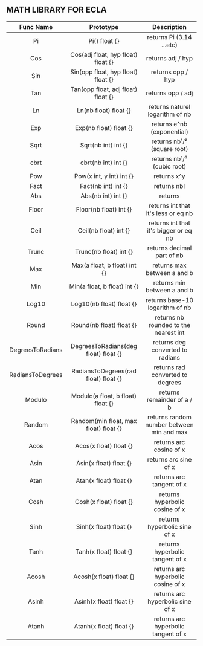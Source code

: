 ## MATH LIBRARY FOR ECLA


 Func Name  |                  Prototype              |     Description                       |
:----------:|:---------------------------------------:|:-------------------------------------:|
 Pi         |  Pi() float {}                          |  returns Pi      (3.14     ...etc)    |
 Cos        |  Cos(adj float, hyp float) float {}     |  returns adj / hyp                    |
 Sin        |  Sin(opp float, hyp float) float {}     |  returns opp / hyp                    |
 Tan        |  Tan(opp float, adj float) float {}     |  returns opp / adj                    |
 Ln         |  Ln(nb float) float {}                  |  returns naturel logarithm of nb      |
 Exp        |  Exp(nb float) float {}                 |  returns e^nb    (exponential)        |
 Sqrt       |  Sqrt(nb int) int {}                    |  returns nb¹/²  (square root)         |
 cbrt       |  cbrt(nb int) int {}                    |  returns nb¹/³  (cubic root)          |
 Pow        |  Pow(x int, y int) int {}               |  returns x^y                          |
 Fact       |  Fact(nb int) int {}                    |  returns nb!                          |
 Abs        |  Abs(nb int) int {}                     |  returns |ab|                         |
 Floor      |  Floor(nb float) int {}                 | returns int that it's less or eq nb   |
 Ceil       |  Ceil(nb float) int {}                  | returns int that it's bigger or eq nb |
 Trunc      |  Trunc(nb float) int {}                 | returns decimal part of nb            |
 Max        |  Max(a float, b float) int {}           | returns max between a and b           |
 Min        |  Min(a float, b float) int {}           | returns min between a and b           |
 Log10      |  Log10(nb float) float {}               | returns base-10 logarithm of nb       |
 Round      |  Round(nb float) float {}               | returns nb rounded to the nearest int |
 DegreesToRadians | DegreesToRadians(deg float) float {} | returns deg converted to radians      |
 RadiansToDegrees | RadiansToDegrees(rad float) float {} | returns rad converted to degrees      |
 Modulo     |  Modulo(a float, b float) float {}      | returns remainder of a / b            |
 Random     |  Random(min float, max float) float {}  | returns random number between min and max |
 Acos       |  Acos(x float) float {}                 | returns arc cosine of x               |
 Asin       |  Asin(x float) float {}                 | returns arc sine of x                 |
 Atan       |  Atan(x float) float {}                 | returns arc tangent of x              |
 Cosh       |  Cosh(x float) float {}                 | returns hyperbolic cosine of x        |
 Sinh       |  Sinh(x float) float {}                 | returns hyperbolic sine of x          |
 Tanh       |  Tanh(x float) float {}                 | returns hyperbolic tangent of x       |
 Acosh      |  Acosh(x float) float {}                | returns arc hyperbolic cosine of x    |
 Asinh      |  Asinh(x float) float {}                | returns arc hyperbolic sine of x      |
 Atanh      |  Atanh(x float) float {}                | returns arc hyperbolic tangent of x   |
